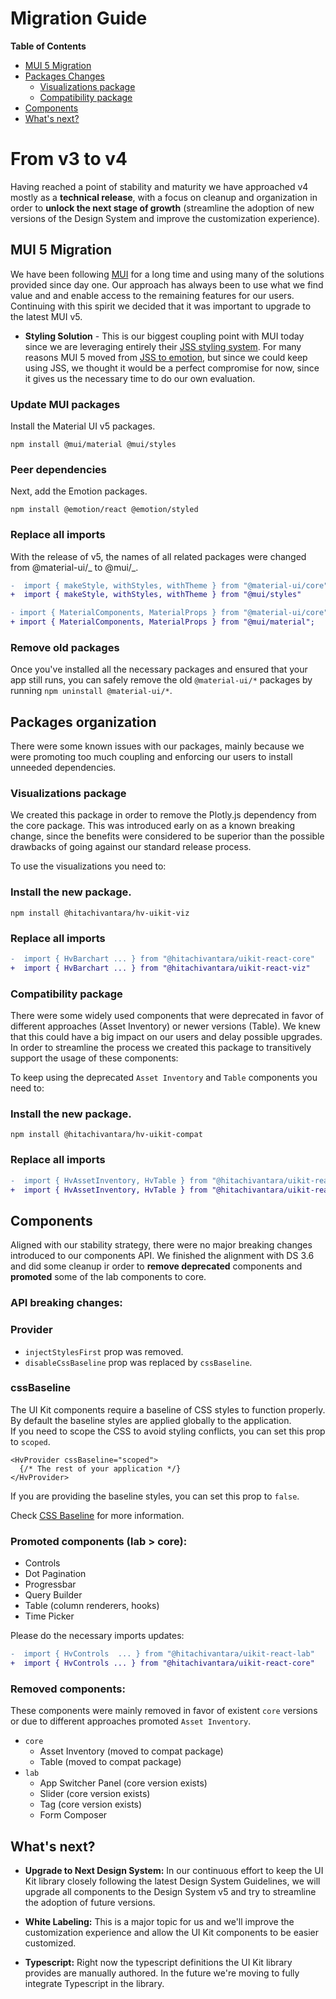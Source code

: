# Migration Guide

**Table of Contents**

- [MUI 5 Migration](#mui-5-migration)
- [Packages Changes](#packages-changes)
  - [Visualizations package](#visualizations-package)
  - [Compatibility package](#compatibility-package)
- [Components](#components)
- [What's next?](#whats-next)

# From v3 to v4

Having reached a point of stability and maturity we have approached v4 mostly as a **technical release**, with a focus on cleanup and organization in order to **unlock the next stage of growth** (streamline the adoption of new versions of the Design System and improve the customization experience).

## MUI 5 Migration

We have been following [MUI](https://mui.com/) for a long time and using many of the solutions provided since day one. Our approach has always been to use what we find value and and enable access to the remaining features for our users. Continuing with this spirit we decided that it was important to upgrade to the latest MUI v5.

- **Styling Solution** - This is our biggest coupling point with MUI today since we are leveraging entirely their [JSS styling system](https://mui.com/system/styles/basics/). For many reasons MUI 5 moved from [JSS to emotion](https://mui.com/blog/mui-core-v5/#migration-from-jss-to-emotion), but since we could keep using JSS, we thought it would be a perfect compromise for now, since it gives us the necessary time to do our own evaluation.

### Update MUI packages

Install the Material UI v5 packages.

```
npm install @mui/material @mui/styles
```

### Peer dependencies

Next, add the Emotion packages.

```
npm install @emotion/react @emotion/styled
```

### Replace all imports

With the release of v5, the names of all related packages were changed from @material-ui/_ to @mui/_.

```diff
-  import { makeStyle, withStyles, withTheme } from "@material-ui/core"
+  import { makeStyle, withStyles, withTheme } from "@mui/styles"

- import { MaterialComponents, MaterialProps } from "@material-ui/core";
+ import { MaterialComponents, MaterialProps } from "@mui/material";
```

### Remove old packages

Once you've installed all the necessary packages and ensured that your app still runs, you can safely remove the old `@material-ui/*` packages by running `npm uninstall @material-ui/*`.

## Packages organization

There were some known issues with our packages, mainly because we were promoting too much coupling and enforcing our users to install unneeded dependencies.

### Visualizations package

We created this package in order to remove the Plotly.js dependency from the core package. This was introduced early on as a known breaking change, since the benefits were considered to be superior than the possible drawbacks of going against our standard release process.

To use the visualizations you need to:

### Install the new package.

```
npm install @hitachivantara/hv-uikit-viz
```

### Replace all imports

```diff
-  import { HvBarchart ... } from "@hitachivantara/uikit-react-core"
+  import { HvBarchart ... } from "@hitachivantara/uikit-react-viz"
```

### Compatibility package

There were some widely used components that were deprecated in favor of different approaches (Asset Inventory) or newer versions (Table).
We knew that this could have a big impact on our users and delay possible upgrades. In order to streamline the process we created this package to transitively support the usage of these components:

To keep using the deprecated `Asset Inventory` and `Table` components you need to:

### Install the new package.

```
npm install @hitachivantara/hv-uikit-compat
```

### Replace all imports

```diff
-  import { HvAssetInventory, HvTable } from "@hitachivantara/uikit-react-core"
+  import { HvAssetInventory, HvTable } from "@hitachivantara/uikit-react-compat"
```

## Components

Aligned with our stability strategy, there were no major breaking changes introduced to our components API. We finished the alignment with DS 3.6 and did some cleanup ir order to **remove deprecated** components and **promoted** some of the lab components to core.

### API breaking changes:

### Provider

- `injectStylesFirst` prop was removed.
- `disableCssBaseline` prop was replaced by `cssBaseline`.

### cssBaseline

The UI Kit components require a baseline of CSS styles to function properly. By default the baseline styles are applied globally to the application.  
If you need to scope the CSS to avoid styling conflicts, you can set this prop to `scoped`.

```
<HvProvider cssBaseline="scoped">
  {/* The rest of your application */}
</HvProvider>
```

If you are providing the baseline styles, you can set this prop to `false`.

Check [CSS Baseline](http://localhost:9001/?path=/docs/theme-css-baseline--page) for more information.

### Promoted components (lab > core):

- Controls
- Dot Pagination
- Progressbar
- Query Builder
- Table (column renderers, hooks)
- Time Picker

Please do the necessary imports updates:

```diff
-  import { HvControls  ... } from "@hitachivantara/uikit-react-lab"
+  import { HvControls ... } from "@hitachivantara/uikit-react-core"
```

### Removed components:

These components were mainly removed in favor of existent `core` versions or due to different approaches promoted `Asset Inventory`.

- `core`
  - Asset Inventory (moved to compat package)
  - Table (moved to compat package)
- `lab`
  - App Switcher Panel (core version exists)
  - Slider (core version exists)
  - Tag (core version exists)
  - Form Composer

## What's next?

- **Upgrade to Next Design System:** In our continuous effort to keep the UI Kit library closely following the latest Design System Guidelines, we will upgrade all components to the Design System v5 and try to streamline the adoption of future versions​.

- **White Labeling:** This is a major topic for us and we'll improve the customization experience and allow the UI Kit components to be easier customized.

- **Typescript:** Right now the typescript definitions the UI Kit library provides are manually authored. In the future we're moving to fully integrate Typescript in the library.
